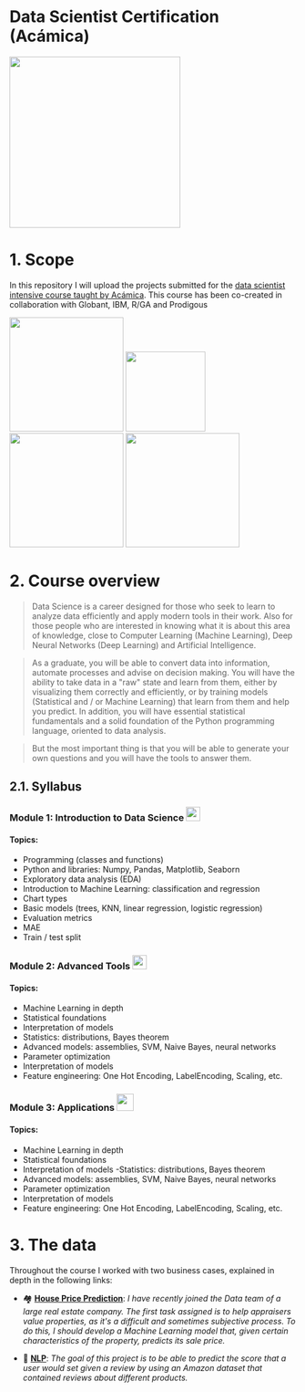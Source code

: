 # Data Scientist Certification (Acámica)

<img src="https://user-images.githubusercontent.com/52865532/130279150-f94c9ab4-0ab9-4bba-97a4-579d6c459088.jpg" width="300">



# 1. Scope

In this repository I will upload the projects submitted for the [data scientist intensive course taught by Acámica](https://www.acamica.com/data-science). This course has been co-created in collaboration with Globant, IBM, R/GA and Prodigous

<img src="https://www.globant.com/sites/default/files/2021-04/Globant_.png" width="200">   <img src="https://logos-marcas.com/wp-content/uploads/2020/09/IBM-Logotipo-1972-presente.jpg" width="140">   <img src="https://www.totalmedios.com/img/noticias/2020/01/5e298aa169c58__838x390.jpg" width="200">   <img src="http://www.camtic.org/wp-content/uploads/2017/06/logo-Prodigious.gif" width="200"> 



# 2. Course overview

> Data Science is a career designed for those who seek to learn to analyze data efficiently and apply modern tools in their work. Also for those people who are interested in knowing what it is about this area of knowledge, close to Computer Learning (Machine Learning), Deep Neural Networks (Deep Learning) and Artificial Intelligence.

> As a graduate, you will be able to convert data into information, automate processes and advise on decision making. You will have the ability to take data in a "raw" state and
learn from them, either by visualizing them correctly and efficiently, or by training models (Statistical and / or Machine Learning) that learn from them and help you predict. In addition, you will have essential statistical fundamentals and a solid foundation of the Python programming language, oriented to data analysis.

> But the most important thing is that you will be able to generate your own questions and you will have the tools to answer them.

## 2.1. Syllabus

### Module 1: Introduction to Data Science <img src = "https://static.thenounproject.com/png/2245695-200.png" width = "25">
#### Topics:
- Programming (classes and functions)
- Python and libraries: Numpy, Pandas, Matplotlib, Seaborn
- Exploratory data analysis (EDA)
- Introduction to Machine Learning: classification and regression
- Chart types
- Basic models (trees, KNN, linear regression, logistic regression)
- Evaluation metrics
- MAE
- Train / test split

### Module 2: Advanced Tools <img src = "https://static.thenounproject.com/png/788416-200.png" width = "25">
#### Topics:
- Machine Learning in depth
- Statistical foundations
- Interpretation of models
- Statistics: distributions, Bayes theorem
- Advanced models: assemblies, SVM, Naive Bayes, neural networks
- Parameter optimization
- Interpretation of models
- Feature engineering: One Hot Encoding, LabelEncoding, Scaling, etc.

### Module 3: Applications <img src = "https://static.thenounproject.com/png/2985136-200.png" width = "30">
#### Topics:
- Machine Learning in depth
- Statistical foundations
- Interpretation of models
-Statistics: distributions, Bayes theorem
- Advanced models: assemblies, SVM, Naive Bayes, neural networks
- Parameter optimization
- Interpretation of models
- Feature engineering: One Hot Encoding, LabelEncoding, Scaling, etc.

# 3. The data

Throughout the course I worked with two business cases, explained in depth in the following links:

- 🏘️ [**House Price Prediction**](https://github.com/gpozzi/machine-learning/tree/master/acamica-data-scientist/house_price_prediction): *I have recently joined the Data team of a large real estate company. The first task assigned is to help appraisers value properties, as it's a difficult and sometimes subjective process. To do this, I should develop a Machine Learning model that, given certain characteristics of the property, predicts its sale price.*

- 💬 [**NLP**](https://github.com/gpozzi/machine-learning/tree/master/acamica-data-scientist/nlp): *The goal of this project is to be able to predict the score that a user would set given a review by using an Amazon dataset that contained reviews about different products.*
